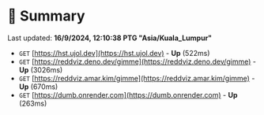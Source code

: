 # 📖 Summary
Last updated: **16/9/2024, 12:10:38 PTG "Asia/Kuala_Lumpur"**

- `GET` [https://hst.ujol.dev](https://hst.ujol.dev) - **Up** (522ms)
- `GET` [https://reddviz.deno.dev/gimme](https://reddviz.deno.dev/gimme) - **Up** (3026ms)
- `GET` [https://reddviz.amar.kim/gimme](https://reddviz.amar.kim/gimme) - **Up** (670ms)
- `GET` [https://dumb.onrender.com](https://dumb.onrender.com) - **Up** (263ms)
